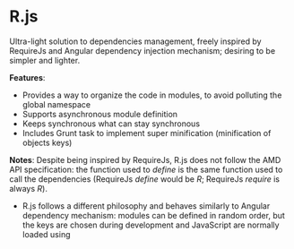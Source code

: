 # R.js
Ultra-light solution to dependencies management, freely inspired by RequireJs and Angular dependency injection mechanism; desiring to be simpler and lighter.

**Features**:
- Provides a way to organize the code in modules, to avoid polluting the global namespace
- Supports asynchronous module definition
- Keeps synchronous what can stay synchronous
- Includes Grunt task to implement super minification (minification of objects keys)

**Notes**:
Despite being inspired by RequireJs, R.js does not follow the AMD API specification: the function used to _define_ is the same function used to call the dependencies (RequireJs *define* would be *R*; RequireJs *require* is always *R*).
- R.js follows a different philosophy and behaves similarly to Angular dependency mechanism: modules can be defined in random order, but the keys are chosen during development and JavaScript are normally loaded using <script> tags. While in Angular different functions are used to define modules (_controller_, _directive_, _factory_, _module_, _etc..._), in R.js the function _R_ is always used to define modules.

**Examples**:
```javascript
//defines HelloWorld; its dependencies are: "Hello" and "World"; gets resolved when both "Hello" and "World" becomes defined.
R("HelloWorld", ["Hello", "World"], function (Hello, World) {
  return Hello + " " + World;
});

//defines Hello
R("Hello", [], function () {
  return "Hello";
});

//defines World
R("World", [], function () {
  return "World";
});
```

